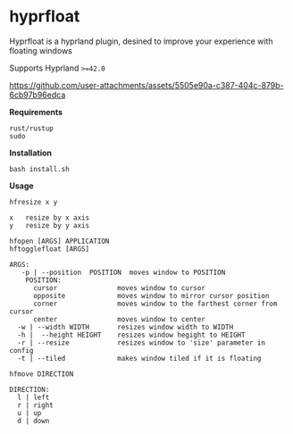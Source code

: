 # hyprfloat

Hyprfloat is a hyprland plugin, desined to improve your experience with floating windows 

Supports Hyprland `>=42.0`



https://github.com/user-attachments/assets/5505e90a-c387-404c-879b-6cb97b96edca



**Requirements**
```
rust/rustup
sudo
```

**Installation**
```
bash install.sh
```

**Usage**

```
hfresize x y

x   resize by x axis
y   resize by y axis
```


```
hfopen [ARGS] APPLICATION
hftogglefloat [ARGS]

ARGS:
   -p | --position  POSITION  moves window to POSITION
    POSITION:
      cursor               moves window to cursor
      opposite             moves window to mirror cursor position
      corner               moves window to the farthest corner from cursor 
      center               moves window to center
  -w | --width WIDTH       resizes window width to WIDTH
  -h |  --height HEIGHT    resizes window hegight to HEIGHT
  -r | --resize            resizes window to 'size' parameter in config
  -t | --tiled             makes window tiled if it is floating
```


```
hfmove DIRECTION

DIRECTION:
  l | left
  r | right
  u | up
  d | down
```




